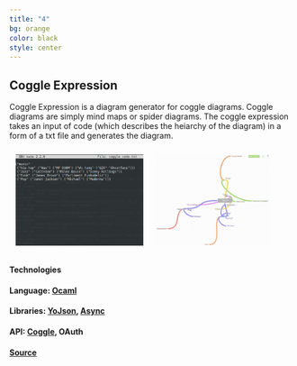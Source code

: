 ```yaml
---
title: "4"
bg: orange
color: black
style: center
---
```

## Coggle Expression     
Coggle Expression is a diagram generator for coggle diagrams.
Coggle diagrams are simply mind maps or spider diagrams.
The coggle expression takes an input of code (which describes the heiarchy of the diagram) in a form of a txt file and generates the diagram.   

<div>
<a href="screens/coggle2.png">
<img src="screens/coggle2.png" style="border-style:solid; border-color:black; border:3px; margin:.8em; width:45%; height:45%; float:left; clear: left" />
</a>
<a href="screens/coggle1.png" style="style="border-style:solid; border-color:black; border:3px">
<img src="screens/coggle1.png" style="border-style:solid; border-color:black; border:3px; margin:.8em; width:40%; height:40%" />
</a>
</div>   

         
#### **Technologies**

#### Language: [**Ocaml**](http://www.ocaml.org/)

#### Libraries: [**YoJson**](https://github.com/mjambon/yojson), [**Async**](https://github.com/mirage/ocaml-cohttp)

#### API: [**Coggle**](http://coggle.it/), **OAuth**

#### [Source](https://github.com/MisterTerrific/coggle-expressions)    